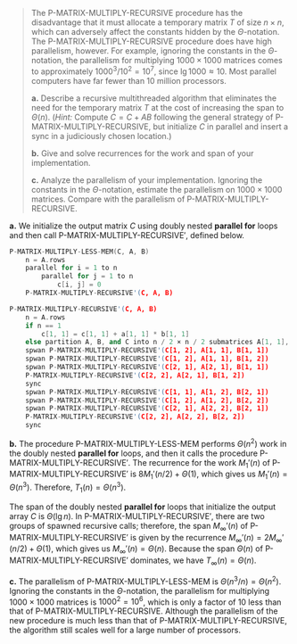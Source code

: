 > The $\text{P-MATRIX-MULTIPLY-RECURSIVE}$ procedure has the disadvantage that it must allocate a temporary matrix $T$ of size $n \times n$, which can adversely affect the constants hidden by the $\Theta$-notation. The $\text{P-MATRIX-MULTIPLY-RECURSIVE}$ procedure does have high parallelism, however. For example, ignoring the constants in the $\Theta$-notation, the parallelism for multiplying $1000 \times 1000$ matrices comes to approximately $1000^3 / 10^2 = 10^7$, since $\lg 1000 \approx 10$. Most parallel computers have far fewer than 10 million processors.
>
> **a.** Describe a recursive multithreaded algorithm that eliminates the need for the temporary matrix $T$ at the cost of increasing the span to $\Theta(n)$. ($\textit{Hint:}$ Compute $C = C + AB$ following the general strategy of $\text{P-MATRIX-MULTIPLY-RECURSIVE}$, but initialize $C$ in parallel and insert a sync in a judiciously chosen location.)
>
> **b.** Give and solve recurrences for the work and span of your implementation.
>
> **c.** Analyze the parallelism of your implementation. Ignoring the constants in the $\Theta$-notation, estimate the parallelism on $1000 \times 1000$ matrices. Compare with the parallelism of $\text{P-MATRIX-MULTIPLY-RECURSIVE}$.

**a.** We initialize the output matrix $C$ using doubly nested **parallel for** loops and then call $\text{P-MATRIX-MULTIPLY-RECURSIVE}'$, defined below.

```cpp
P-MATRIX-MULTIPLY-LESS-MEM(C, A, B)
    n = A.rows
    parallel for i = 1 to n
        parallel for j = 1 to n
            c[i, j] = 0
    P-MATRIX-MULTIPLY-RECURSIVE'(C, A, B)
```

```cpp
P-MATRIX-MULTIPLY-RECURSIVE'(C, A, B)
    n = A.rows
    if n == 1
        c[1, 1] = c[1, 1] + a[1, 1] * b[1, 1]
    else partition A, B, and C into n / 2 × n / 2 submatrices A[1, 1], A[1, 2], A[2, 1], A[2, 2]; B[1, 1], B[1, 2], B[2, 1], B[2, 2]; and C[1, 1], C[1, 2], C[2, 1], C[2, 2]
    spwan P-MATRIX-MULTIPLY-RECURSIVE'(C[1, 2], A[1, 1], B[1, 1])
    spwan P-MATRIX-MULTIPLY-RECURSIVE'(C[1, 2], A[1, 1], B[1, 2])
    spwan P-MATRIX-MULTIPLY-RECURSIVE'(C[2, 1], A[2, 1], B[1, 1])
    P-MATRIX-MULTIPLY-RECURSIVE'(C[2, 2], A[2, 1], B[1, 2])
    sync
    spwan P-MATRIX-MULTIPLY-RECURSIVE'(C[1, 1], A[1, 2], B[2, 1])
    spwan P-MATRIX-MULTIPLY-RECURSIVE'(C[1, 2], A[1, 2], B[2, 2])
    spwan P-MATRIX-MULTIPLY-RECURSIVE'(C[2, 1], A[2, 2], B[2, 1])
    P-MATRIX-MULTIPLY-RECURSIVE'(C[2, 2], A[2, 2], B[2, 2])
    sync
```

**b.** The procedure $\text{P-MATRIX-MULTIPLY-LESS-MEM}$ performs $\Theta(n^2)$ work in the doubly nested **parallel for** loops, and then it calls the procedure $\text{P-MATRIX-MULTIPLY-RECURSIVE}'$. The recurrence for the work $M_1'(n)$ of $\text{P-MATRIX-MULTIPLY-RECURSIVE}'$ is $8M_1'(n / 2) + \Theta(1)$, which gives us $M_1'(n) = \Theta(n^3)$. Therefore, $T_1(n) = \Theta(n^3)$.

The span of the doubly nested **parallel for** loops that initialize the output array $C$ is $\Theta(\lg n)$. In $\text{P-MATRIX-MULTIPLY-RECURSIVE}'$, there are two groups of spawned recursive calls; therefore, the span $M_\infty'(n)$ of $\text{P-MATRIX-MULTIPLY-RECURSIVE}'$ is given by the recurrence $M_\infty'(n) = 2M_\infty'(n / 2) + \Theta(1)$, which gives us $M_\infty'(n) = \Theta(n)$. Because the span $\Theta(n)$ of $\text{P-MATRIX-MULTIPLY-RECURSIVE}'$ dominates, we have $T_\infty(n) = \Theta(n)$.

**c.** The parallelism of $\text{P-MATRIX-MULTIPLY-LESS-MEM}$ is $\Theta(n^3 / n) = \Theta(n^2)$. Ignoring the constants in the $\Theta$-notation, the parallelism for multiplying $1000 \times 1000$ matrices is $1000^2 = 10^6$, which is only a factor of $10$ less than that of $\text{P-MATRIX-MULTIPLY-RECURSIVE}$. Although the parallelism of the new procedure is much less than that of $\text{P-MATRIX-MULTIPLY-RECURSIVE}$, the algorithm still scales well for a large number of processors.
